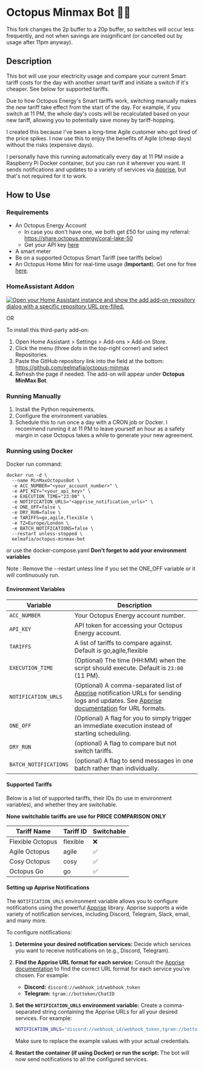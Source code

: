 # Octopus Minmax Bot 🐙🤖

This fork changes the 2p buffer to a 20p buffer, so switches will occur less frequently, and not when savings are insignificant (or cancelled out by usage after 11pm anyway).

## Description
This bot will use your electricity usage and compare your current Smart tariff costs for the day with another smart tariff and initiate a switch if it's cheaper. See below for supported tariffs.

Due to how Octopus Energy's Smart tariffs work, switching manually makes the *new* tariff take effect from the start of the day. For example, if you switch at 11 PM, the whole day's costs will be recalculated based on your new tariff, allowing you to potentially save money by tariff-hopping.

I created this because I've been a long-time Agile customer who got tired of the price spikes. I now use this to enjoy the benefits of Agile (cheap days) without the risks (expensive days).

I personally have this running automatically every day at 11 PM inside a Raspberry Pi Docker container, but you can run it wherever you want.  It sends notifications and updates to a variety of services via [Apprise](https://github.com/caronc/apprise), but that's not required for it to work.

## How to Use

### Requirements
- An Octopus Energy Account  
  - In case you don't have one, we both get £50 for using my referral: https://share.octopus.energy/coral-lake-50
  - Get your API key [here](https://octopus.energy/dashboard/new/accounts/personal-details/api-access)
- A smart meter
- Be on a supported Octopus Smart Tariff (see tariffs below)
- An Octopus Home Mini for real-time usage (**Important**). Get one for free [here](https://octopus.energy/blog/octopus-home-mini/).

### HomeAssistant Addon

[![Open your Home Assistant instance and show the add add-on repository dialog with a specific repository URL pre-filled.](https://my.home-assistant.io/badges/supervisor_add_addon_repository.svg)](https://my.home-assistant.io/redirect/supervisor_add_addon_repository/?repository_url=https%3A%2F%2Fgithub.com%2Feelmafia%2Foctopus-minmax)

OR

To install this third-party add-on:

1. Open Home Assistant > Settings > Add-ons > Add-on Store.
2. Click the menu (three dots in the top-right corner) and select Repositories.
3. Paste the GitHub repository link into the field at the bottom:
https://github.com/eelmafia/octopus-minmax
4. Refresh the page if needed. The add-on will appear under **Octopus MinMax Bot**.


### Running Manually
1. Install the Python requirements.
2. Configure the environment variables.
3. Schedule this to run once a day with a CRON job or Docker. I recommend running it at 11 PM to leave yourself an hour as a safety margin in case Octopus takes a while to generate your new agreement.

### Running using Docker
Docker run command:
```
docker run -d \
  --name MinMaxOctopusBot \
  -e ACC_NUMBER="<your_account_number>" \
  -e API_KEY="<your_api_key>" \
  -e EXECUTION_TIME="23:00" \
  -e NOTIFICATION_URLS="<apprise_notification_urls>" \
  -e ONE_OFF=false \
  -e DRY_RUN=false \
  -e TARIFFS=go,agile,flexible \
  -e TZ=Europe/London \
  -e BATCH_NOTIFICATIONS=false \
  --restart unless-stopped \
  eelmafia/octopus-minmax-bot
```
or use the docker-compose.yaml **Don't forget to add your environment variables**

Note : Remove the --restart unless line if you set the ONE_OFF variable or it will continuously run.

#### Environment Variables
| Variable                    | Description                                                                                                                                                                                                             |
|-----------------------------|-------------------------------------------------------------------------------------------------------------------------------------------------------------------------------------------------------------------------|
| `ACC_NUMBER`                | Your Octopus Energy account number.                                                                                                                                                                                     |
| `API_KEY`                   | API token for accessing your Octopus Energy account.                                                                                                                                                                    |
| `TARIFFS`                   | A list of tariffs to compare against. Default is go,agile,flexible                                                                                                                                                      | 
| `EXECUTION_TIME`            | (Optional) The time (HH:MM) when the script should execute. Default is `23:00` (11 PM).                                                                                                                                 |
| `NOTIFICATION_URLS`         | (Optional) A comma-separated list of [Apprise](https://github.com/caronc/apprise) notification URLs for sending logs and updates.  See [Apprise documentation](https://github.com/caronc/apprise/wiki) for URL formats. |
| `ONE_OFF`                   | (Optional) A flag for you to simply trigger an immediate execution instead of starting scheduling.                                                                                                                      |
| `DRY_RUN`                   | (optional) A flag to compare but not switch tariffs.                                                                                                                                                                    |
| `BATCH_NOTIFICATIONS`       | (optional) A flag to send messages in one batch rather than individually.                                                                                                                                               |

#### Supported Tariffs

Below is a list of supported tariffs, their IDs (to use in environment variables), and whether they are switchable.

**None switchable tariffs are use for PRICE COMPARISON ONLY**

| Tariff Name      | Tariff ID | Switchable |
|------------------|-----------|------------|
| Flexible Octopus | flexible  | ❌          |
| Agile Octopus    | agile     | ✅          |
| Cosy Octopus     | cosy      | ✅          |
| Octopus Go       | go        | ✅          |


#### Setting up Apprise Notifications

The `NOTIFICATION_URLS` environment variable allows you to configure notifications using the powerful [Apprise](https://github.com/caronc/apprise) library.  Apprise supports a wide variety of notification services, including Discord, Telegram, Slack, email, and many more.

To configure notifications:

1.  **Determine your desired notification services:**  Decide which services you want to receive notifications on (e.g., Discord, Telegram).

2.  **Find the Apprise URL format for each service:**  Consult the [Apprise documentation](https://github.com/caronc/apprise/wiki) to find the correct URL format for each service you've chosen.  For example:

    *   **Discord:** `discord://webhook_id/webhook_token`
    *   **Telegram:** `tgram://bottoken/ChatID`

3.  **Set the `NOTIFICATION_URLS` environment variable:** Create a comma-separated string containing the Apprise URLs for all your desired services.  For example:

    ```bash
    NOTIFICATION_URLS="discord://webhook_id/webhook_token,tgram://bottoken/ChatID,mailto://user:pass@example.com?to=recipient@example.com"
    ```

    Make sure to replace the example values with your actual credentials.

4.  **Restart the container (if using Docker) or run the script:**  The bot will now send notifications to all the configured services.
